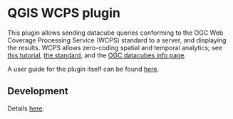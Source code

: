 # QGIS WCPS plugin

This plugin allows sending datacube queries conforming to the OGC Web Coverage Processing Service (WCPS) standard to a server, and displaying the results.
WCPS allows zero-coding spatial and temporal analytics; see [this tutorial](https://earthserver.eu/), [the standard](https://www.ogc.org/standard/wcps/), and the [OGC datacubes info page](https://myogc.org/go/coveragesDWG).

A user guide for the plugin itself can be found [here](https://doc.rasdaman.org/11_cheatsheets.html#wcs-plugin).

## Development

Details [here](https://doc.rasdaman.org/11_cheatsheets.html#plugin-development).

